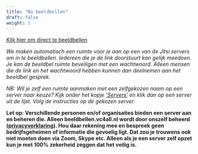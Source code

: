 ```yaml
---
title: "Nu beeldbellen"
draft: false
weight: 5
---
```


<a href="https://beeldbellen.vc4all.nl" class="btn-start-call" title="Start nu een beeldbel gesprek">Klik hier om direct te beeldbellen</a>

*We maken automatisch een ruimte voor je aan op een van de Jitsi servers om in te beeldbellen. Iedereen die je de link doorstuurt kan gelijk meedoen.
Je kan de beeldbel ruimte beveiligen met een wachtwoord. Alleen mensen die de link en het wachtwoord hebben kunnen dan deelnemen aan het beeldbel gesprek.*

*NB: Wil je zelf een ruimte aanmaken met een zelfgekozen naam op een server naar keuze? Kijk onder het kopje ['Servers'](#servers) en klik dan op een server uit de lijst. 
Volg de instructies op de gekozen server.*

__Let op: 
Verschillende personen en/of organisaties bieden een server aan en beheren die. Alleen beeldbellen.vc4all.nl wordt door onszelf beheerd (<a href='/privacyverklaring-20200330.pdf' title='Download privacyverklaring als pdf'>privacyverklaring</a>). 
Hou daar rekening mee en bespreek geen bedrijfsgeheimen of informatie die gevoelig ligt. Dat zou je trouwens ook niet moeten doen via Zoom, Skype etc.
Alleen als je een server zelf opzet kun je met 100% zekerheid zeggen dat het veilig is.__ 
